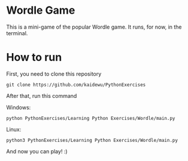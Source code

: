 # Wordle Game
This is a mini-game of the popular Wordle game. It runs, for now, in the terminal.

# How to run
First, you need to clone this repository
```
git clone https://github.com/kaidewu/PythonExercises
```

After that, run this command

Windows:
```
python PythonExercises/Learning Python Exercises/Wordle/main.py
```

Linux:
```
python3 PythonExercises/Learning Python Exercises/Wordle/main.py
```

And now you can play! :)